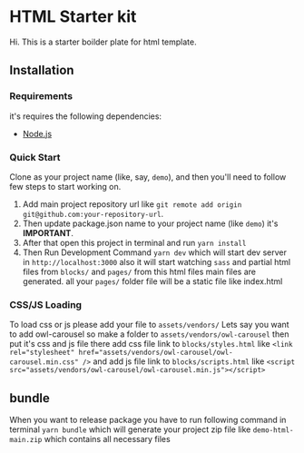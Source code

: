 # HTML Starter kit

Hi. This is a starter boilder plate for html template.

## Installation

### Requirements

it's requires the following dependencies:

- [Node.js](https://nodejs.org/)

### Quick Start

Clone as your project name (like, say, `demo`), and then you'll need to follow few steps to start working on.

1. Add main project repository url like `git remote add origin git@github.com:your-repository-url`.
1. Then update package.json name to your project name (like `demo`) it's **IMPORTANT**.
1. After that open this project in terminal and run `yarn install`
1. Then Run Development Command `yarn dev` which will start dev server in `http://localhost:3000` also it will start watching `sass` and partial html files from `blocks/` and `pages/` from this html files main files are generated. all your `pages/` folder file will be a static file like index.html

### CSS/JS Loading

To load css or js please add your file to `assets/vendors/` Lets say you want to add owl-carousel so make a folder to `assets/vendors/owl-carousel` then put it's css and js file there add css file link to `blocks/styles.html` like `<link rel="stylesheet" href="assets/vendors/owl-carousel/owl-carousel.min.css" />` and add js file link to `blocks/scripts.html` like `<script src="assets/vendors/owl-carousel/owl-carousel.min.js"></script>`

## bundle

When you want to release package you have to run following command in terminal `yarn bundle` which will generate your project zip file like `demo-html-main.zip` which contains all necessary files
